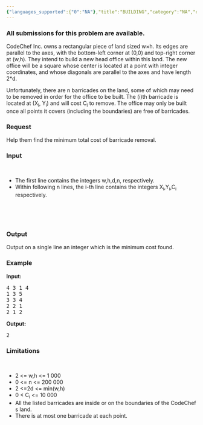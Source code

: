 ```yaml
---
{"languages_supported":{"0":"NA"},"title":"BUILDING","category":"NA","old_version":true,"problem_code":"BUILDING","tags":{"0":"NA"},"layout":"problem"}
---
```


<h3> All submissions for this problem are available. </h3><p>CodeChef Inc. owns a rectangular piece of land sized w×h.  Its edges are parallel to the axes, with the bottom-left corner at (0,0) and top-right corner at (w,h).  They intend to build a new head office within this land.  The new office will be a square whose center is located at a point with integer coordinates, and whose diagonals are parallel to the axes and have length 2*d.</p>
<p>Unfortunately, there are n barricades on the land, some of which may need to be removed in order for the office to be built.  The (i)th barricade is located at (X<sub>i</sub>, Y<sub>i</sub>) and will cost C<sub>i</sub> to remove.  The office may only be built once all points it covers (including the boundaries) are free of barricades.</p>
<h3>Request</h3>
<p>Help them find the minimum total cost of barricade removal.</p>
<h3>Input</h3>
<p> </p>
<ul>
<li>The first line contains the integers w,h,d,n, respectively.</li>
<li>Within following n lines, the i-th line contains the integers X<sub>i</sub>,Y<sub>i</sub>,C<sub>i</sub> respectively.</li>
</ul>
<p> </p>
<p> </p>
<h3>Output</h3>
<p>Output on a single line an integer which is the minimum cost found.</p>
<h3>Example</h3>
<p><b>Input:</b></p>
<pre>4 3 1 4<br />1 3 5<br />3 3 4<br />2 2 1<br />2 1 2<br /></pre>
<p><b>Output:</b></p>
<pre>2<br /></pre>
<h3>Limitations</h3>
<p> </p>
<ul>
<li>2   &lt;= w,h   &lt;= 1 000</li>
<li>0 &lt;=  n   &lt;= 200 000</li>
<li>2   &lt;=2d   &lt;= min(w,h)</li>
<li>0 &lt; C<sub>i</sub> &lt;= 10 000</li>
<li>All the listed barricades are inside or on the boundaries of the CodeChef   s land.</li>
<li>There is at most one barricade at each point.</li>
<p> </p></ul>    
